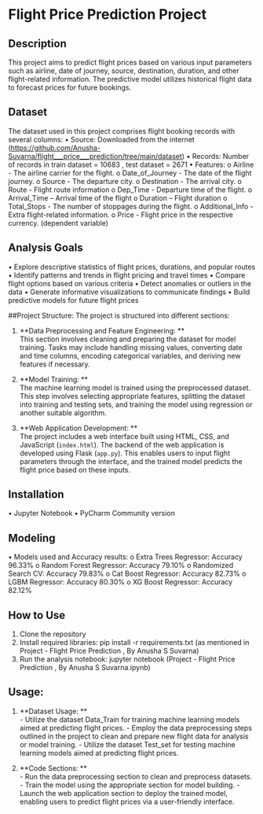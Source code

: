 # Flight Price Prediction Project

## Description
This project aims to predict flight prices based on various input parameters such as airline, date of journey, source, destination, duration, and other flight-related information. The predictive model utilizes historical flight data to forecast prices for future bookings.

## Dataset
The dataset used in this project comprises flight booking records with several columns:
•	Source: Downloaded from the internet (https://github.com/Anusha-Suvarna/flight___price___prediction/tree/main/dataset)
•	Records: Number of records in train dataset = 10683 , test dataset = 2671
•	Features: 
o	Airline - The airline carrier for the flight.
o	Date_of_Journey - The date of the flight journey.
o	Source - The departure city.
o	Destination - The arrival city.
o	Route - Flight route information
o	Dep_Time - Departure time of the flight.
o	Arrival_Time – Arrival time of the flight
o	Duration – Flight duration
o	Total_Stops - The number of stoppages during the flight.
o	Additional_Info - Extra flight-related information.
o	Price - Flight price in the respective currency. (dependent variable)
## Analysis Goals
•	Explore descriptive statistics of flight prices, durations, and popular routes
•	Identify patterns and trends in flight pricing and travel times
•	Compare flight options based on various criteria
•	Detect anomalies or outliers in the data
•	Generate informative visualizations to communicate findings
•	Build predictive models for future flight prices

##Project Structure:
The project is structured into different sections:
1. **Data Preprocessing and Feature Engineering: **  
  This section involves cleaning and preparing the dataset for model training. Tasks may include handling missing values, converting date and time columns, encoding categorical variables, and deriving new features if necessary.

2. **Model Training: **  
   The machine learning model is trained using the preprocessed dataset. This step involves selecting appropriate features, splitting the dataset into training and testing sets, and training the model using regression or another suitable algorithm.

3. **Web Application Development: **  
   The project includes a web interface built using HTML, CSS, and JavaScript (`index.html`). The backend of the web application is developed using Flask (`app.py`). This enables users to input flight parameters through the interface, and the trained model predicts the flight price based on these inputs.

## Installation
•	Jupyter Notebook 
•	PyCharm Community version 
## Modeling
•	Models used and Accuracy results: 
o	Extra Trees Regressor:  Accuracy 96.33%
o	Random Forest Regressor:  Accuracy 79.10%
o	Randomized Search CV:  Accuracy 79.83%
o	Cat Boost Regressor:  Accuracy 82.73%
o	LGBM Regressor:  Accuracy 80.30%
o	XG Boost Regressor:  Accuracy 82.12%

## How to Use
1.	Clone the repository
2.	Install required libraries: pip install -r requirements.txt (as mentioned in Project - Flight Price Prediction ,   By Anusha S Suvarna)
3.	Run the analysis notebook: jupyter notebook (Project - Flight Price Prediction ,   By Anusha S Suvarna.ipynb)

 ## Usage:
1. **Dataset Usage: **  
        - Utilize the dataset Data_Train for training machine learning models aimed at predicting flight prices.
        - Employ the data preprocessing steps outlined in the project to clean and prepare new flight data for 
analysis or model training.
        - Utilize the dataset Test_set for testing machine learning models aimed at predicting flight prices.

2. **Code Sections: **  
        - Run the data preprocessing section to clean and preprocess datasets.
        - Train the model using the appropriate section for model building.
        - Launch the web application section to deploy the trained model, enabling users to predict flight prices via a user-friendly interface.



